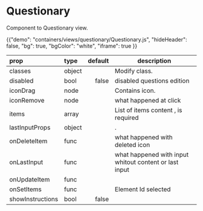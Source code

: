 # Questionary

<p class="description">Component to Questionary view.</p>

{{"demo": "containers/views/questionary/Questionary.js", "hideHeader": false, "bg": true, "bgColor": "white", "iframe": true }}

| prop                       | type    |default| description                                               |
| :------------------------- |:--------|------:|----------------------------------------------------------- |
| classes                    | object  | | Modify class.                                             |
| disabled                  | bool   |  false | disabled questions edition    |
| iconDrag               | node    | | Contains icon.                                            |
| iconRemove              | node   | |  what happened at click |
| items                 | array  | | List of items content , is required               |
| lastInputProps  | object  | |.   |
| onDeleteItem | func  | | what happened with deleted icon |
| onLastInput                 | func  | | what happened with input whitout content or last input   |
| onUpdateItem                 | func   | |   |
| onSetItems                 | func  | |  Element Id selected                     | 
| showInstructions                 | bool  | false |                | 
